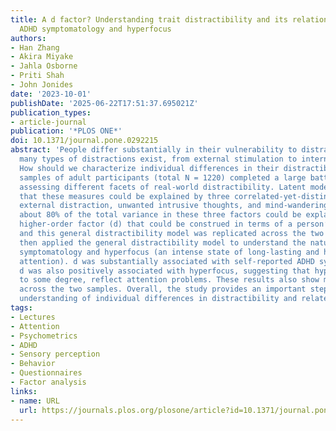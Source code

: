 ```yaml
---
title: A d factor? Understanding trait distractibility and its relationships with
  ADHD symptomatology and hyperfocus
authors:
- Han Zhang
- Akira Miyake
- Jahla Osborne
- Priti Shah
- John Jonides
date: '2023-10-01'
publishDate: '2025-06-22T17:51:37.695021Z'
publication_types:
- article-journal
publication: '*PLOS ONE*'
doi: 10.1371/journal.pone.0292215
abstract: 'People differ substantially in their vulnerability to distraction. Yet,
  many types of distractions exist, from external stimulation to internal thoughts.
  How should we characterize individual differences in their distractibility? Two
  samples of adult participants (total N = 1220) completed a large battery of questionnaires
  assessing different facets of real-world distractibility. Latent modeling revealed
  that these measures could be explained by three correlated-yet-distinct factors:
  external distraction, unwanted intrusive thoughts, and mind-wandering. Importantly,
  about 80% of the total variance in these three factors could be explained by a single
  higher-order factor (d) that could be construed in terms of a person’s general distractibility,
  and this general distractibility model was replicated across the two samples. We
  then applied the general distractibility model to understand the nature of ADHD
  symptomatology and hyperfocus (an intense state of long-lasting and highly focused
  attention). d was substantially associated with self-reported ADHD symptoms. Interestingly,
  d was also positively associated with hyperfocus, suggesting that hyperfocus may,
  to some degree, reflect attention problems. These results also show marked consistencies
  across the two samples. Overall, the study provides an important step toward a comprehensive
  understanding of individual differences in distractibility and related constructs.'
tags:
- Lectures
- Attention
- Psychometrics
- ADHD
- Sensory perception
- Behavior
- Questionnaires
- Factor analysis
links:
- name: URL
  url: https://journals.plos.org/plosone/article?id=10.1371/journal.pone.0292215
---
```

